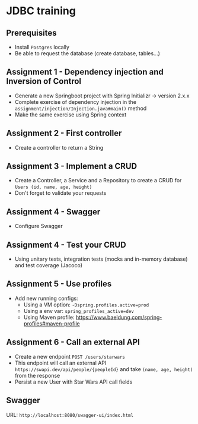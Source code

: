 # JDBC training

## Prerequisites
- Install `Postgres` locally
- Be able to request the database (create database, tables...)

## Assignment 1 - Dependency injection and Inversion of Control
- Generate a new Springboot project with Spring Initializr -> version 2.x.x
- Complete exercise of dependency injection in the `assignment/injection/Injection.java#main()` method
- Make the same exercise using Spring context

## Assignment 2 - First controller
- Create a controller to return a String

## Assignment 3 - Implement a CRUD
- Create a Controller, a Service and a Repository to create a CRUD for `Users (id, name, age, height)`
- Don't forget to validate your requests

## Assignment 4 - Swagger
- Configure Swagger

## Assignment 4 - Test your CRUD
- Using unitary tests, integration tests (mocks and in-memory database) and test coverage (Jacoco)

## Assignment 5 - Use profiles
- Add new running configs:
    - Using a VM option: `-Dspring.profiles.active=prod`
    - Using a env var: `spring_profiles_active=dev`
    - Using Maven profile: https://www.baeldung.com/spring-profiles#maven-profile

## Assignment 6 - Call an external API
- Create a new endpoint `POST /users/starwars`
- This endpoint will call an external API `https://swapi.dev/api/people/{peopleId}` and take `(name, age, height)` from the response
- Persist a new User with Star Wars API call fields

## Swagger
URL: `http://localhost:8080/swagger-ui/index.html`